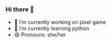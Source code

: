 ### Hi there 👋

- 🔭 I’m currently working on pixel game
- 🌱 I’m currently learning python
- 😄 Pronouns: she/her


